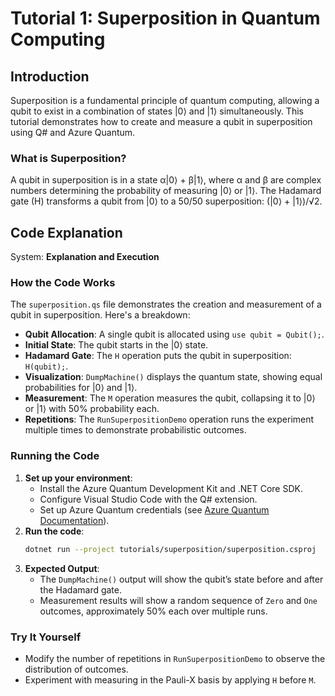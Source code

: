 # Tutorial 1: Superposition in Quantum Computing

## Introduction
Superposition is a fundamental principle of quantum computing, allowing a qubit to exist in a combination of states |0⟩ and |1⟩ simultaneously. This tutorial demonstrates how to create and measure a qubit in superposition using Q# and Azure Quantum.

### What is Superposition?
A qubit in superposition is in a state α|0⟩ + β|1⟩, where α and β are complex numbers determining the probability of measuring |0⟩ or |1⟩. The Hadamard gate (H) transforms a qubit from |0⟩ to a 50/50 superposition: (|0⟩ + |1⟩)/√2.

## Code Explanation    	    


System: **Explanation and Execution**

### How the Code Works
The `superposition.qs` file demonstrates the creation and measurement of a qubit in superposition. Here's a breakdown:

- **Qubit Allocation**: A single qubit is allocated using `use qubit = Qubit();`.
- **Initial State**: The qubit starts in the |0⟩ state.
- **Hadamard Gate**: The `H` operation puts the qubit in superposition: `H(qubit);`.
- **Visualization**: `DumpMachine()` displays the quantum state, showing equal probabilities for |0⟩ and |1⟩.
- **Measurement**: The `M` operation measures the qubit, collapsing it to |0⟩ or |1⟩ with 50% probability each.
- **Repetitions**: The `RunSuperpositionDemo` operation runs the experiment multiple times to demonstrate probabilistic outcomes.

### Running the Code
1. **Set up your environment**:
   - Install the Azure Quantum Development Kit and .NET Core SDK.
   - Configure Visual Studio Code with the Q# extension.
   - Set up Azure Quantum credentials (see [Azure Quantum Documentation](https://docs.microsoft.com/en-us/azure/quantum/)).
2. **Run the code**:
   ```bash
   dotnet run --project tutorials/superposition/superposition.csproj
   ```
3. **Expected Output**:
   - The `DumpMachine()` output will show the qubit’s state before and after the Hadamard gate.
   - Measurement results will show a random sequence of `Zero` and `One` outcomes, approximately 50% each over multiple runs.

### Try It Yourself
- Modify the number of repetitions in `RunSuperpositionDemo` to observe the distribution of outcomes.
- Experiment with measuring in the Pauli-X basis by applying `H` before `M`.